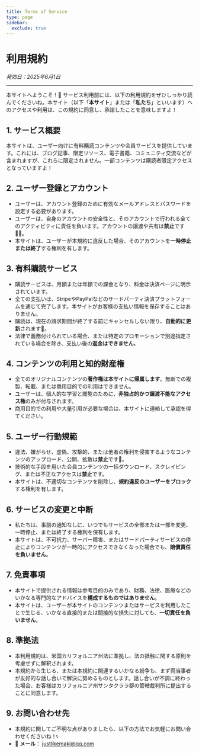 ```yaml
---
title: Terms of Service
type: page
sidebar:
  exclude: true
---
```

# 利用規約

*発効日：2025年6月1日*

---

本サイトへようこそ！🎉 サービス利用前には、以下の利用規約をぜひしっかり読んでくださいね。本サイト（以下「**本サイト**」または「**私たち**」といいます）へのアクセスや利用は、この規約に同意し、承諾したことを意味しますよ！

## 1. サービス概要
本サイトは、ユーザー向けに有料購読コンテンツや会員サービスを提供しています。これには、ブログ記事、限定リソース、電子書籍、コミュニティ交流などが含まれますが、これらに限定されません。一部コンテンツは購読者限定アクセスとなっていますよ！

## 2. ユーザー登録とアカウント
- ユーザーは、アカウント登録のために有効なメールアドレスとパスワードを設定する必要があります。
- ユーザーは、自身のアカウントの安全性と、そのアカウントで行われる全てのアクティビティに責任を負います。アカウントの譲渡や共有は**禁止**です🙅‍♀️。
- 本サイトは、ユーザーが本規約に違反した場合、そのアカウントを**一時停止または終了**する権利を有します。

## 3. 有料購読サービス
- 購読サービスは、月額または年額での課金となり、料金は決済ページに明示されています。
- 全ての支払いは、StripeやPayPalなどのサードパーティ決済プラットフォームを通じて完了します。本サイトがお客様の支払い情報を保存することはありません。
- 購読は、現在の請求期間が終了する前にキャンセルしない限り、**自動的に更新**されます🚨。
- 法律で義務付けられている場合、または特定のプロモーションで別途指定されている場合を除き、支払い後の**返金はできません**。

## 4. コンテンツの利用と知的財産権
- 全てのオリジナルコンテンツの**著作権は本サイトに帰属します**。無断での複製、転載、または商用目的での利用はできません。
- ユーザーは、個人的な学習と閲覧のために、**非独占的かつ譲渡不能なアクセス権**のみが付与されます。
- 商用目的での利用や大量引用が必要な場合は、本サイトに連絡して承認を得てください。

## 5. ユーザー行動規範
- 違法、嫌がらせ、虚偽、攻撃的、または他者の権利を侵害するようなコンテンツのアップロード、公開、拡散は**禁止**です🚫。
- 技術的な手段を用いた会員コンテンツの一括ダウンロード、スクレイピング、または不正なアクセスは**禁止**です。
- 本サイトは、不適切なコンテンツを削除し、**規約違反のユーザーをブロック**する権利を有します。

## 6. サービスの変更と中断
- 私たちは、事前の通知なしに、いつでもサービスの全部または一部を変更、一時停止、または終了する権利を保有します。
- 本サイトは、不可抗力、サーバー障害、またはサードパーティサービスの停止によりコンテンツが一時的にアクセスできなくなった場合でも、**賠償責任を負いません**。

## 7. 免責事項
- 本サイトで提供される情報は参考目的のみであり、財務、法律、医療などのいかなる専門的なアドバイスを**構成するものではありません**。
- 本サイトは、ユーザーが本サイトのコンテンツまたはサービスを利用したことで生じる、いかなる直接的または間接的な損失に対しても、**一切責任を負いません**。

## 8. 準拠法
- 本利用規約は、米国カリフォルニア州法に準拠し、法の抵触に関する原則を考慮せずに解釈されます。
- 本規約から生じる、または本規約に関連するいかなる紛争も、まず両当事者が友好的な話し合いで解決に努めるものとします。話し合いが不調に終わった場合、お客様はカリフォルニア州サンタクララ郡の管轄裁判所に提出することに同意します。

## 9. お問い合わせ先
- 本規約に関してご不明な点がありましたら、以下の方法でお気軽にお問い合わせくださいね！📞
- 📧 **メール**： [justlikemaki@qq.com](mailto:justlikemaki@qq.com)